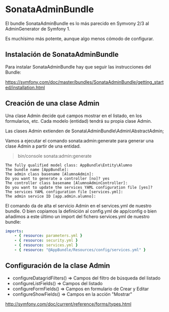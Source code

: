 SonataAdminBundle
=================

El bundle SonataAdminBundle es lo más parecido en Symvony 2/3 al AdminGenerator 
de Symfony 1.

Es muchísimo más potente, aunque algo menos cómodo de configurar.


Instalación de SonataAdminBundle
--------------------------------

Para instalar SonataAdminBundle hay que seguir las instrucciones del Bundle:

https://symfony.com/doc/master/bundles/SonataAdminBundle/getting_started/installation.html


Creación de una clase Admin
---------------------------

Una clase Admin decide qué campos mostrar en el listado, en los formularios, etc.
Cada modelo (entidad) tendrá su propia clase Admin. 

Las clases Admin extienden de Sonata\AdminBundle\Admin\AbstractAdmin;

Vamos a ejecutar el comando sonata:admin:generate para generar una clase Admin
a partir de una entidad.

> bin/console sonata:admin:generate

```
The fully qualified model class: AppBundle\Entity\Alumno  
The bundle name [AppBundle]: 
The admin class basename [AlumnoAdmin]: 
Do you want to generate a controller [no]? yes
The controller class basename [AlumnoAdminController]: 
Do you want to update the services YAML configuration file [yes]? 
The services YAML configuration file [services.yml]: 
The admin service ID [app.admin.alumno]: 
```


El comando da de alta el servicio Admin en el services.yml de nuestro bundle. O bien
copiamos la definición al config.yml de app/config o bien añadimos a este último
un import del fichero services.yml de nuestro bundle:

```yml
imports:
    - { resource: parameters.yml }
    - { resource: security.yml }
    - { resource: services.yml }
    - { resource: "@AppBundle/Resources/config/services.yml" }
```






Configuración de la clase Admin
-------------------------------

- configureDatagridFilters() => Campos del filtro de búsqueda del listado
- configureListFields() => Campos del listado
- configureFormFields() => Campos en formulario de Crear y Editar
- configureShowFields() => Campos en la acción "Mostrar"


http://symfony.com/doc/current/reference/forms/types.html



